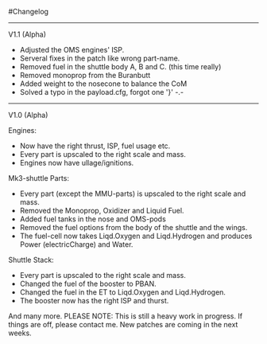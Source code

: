 #Changelog

--------------------------------------------------------------
V1.1 (Alpha)
- Adjusted the OMS engines' ISP.
- Serveral fixes in the patch like wrong part-name.
- Removed fuel in the shuttle body A, B and C. (this time really)
- Removed monoprop from the Buranbutt
- Added weight to the nosecone to balance the CoM
- Solved a typo in the payload.cfg, forgot one '}'    -.-


--------------------------------------------------------------
V1.0 (Alpha)

Engines:
- Now have the right thrust, ISP, fuel usage etc. 
- Every part is upscaled to the right scale and mass.
- Engines now have ullage/ignitions.

Mk3-shuttle Parts:
- Every part (except the MMU-parts) is upscaled to the right scale and mass.
- Removed the Monoprop, Oxidizer and Liquid Fuel.
- Added fuel tanks in the nose and OMS-pods
- Removed the fuel options from the body of the shuttle and the wings.
- The fuel-cell now takes Liqd.Oxygen and Liqd.Hydrogen and produces Power (electricCharge) and Water. 

Shuttle Stack:
- Every part is upscaled to the right scale and mass.
- Changed the fuel of the booster to PBAN.
- Changed the fuel in the ET to Liqd.Oxygen and Liqd.Hydrogen.
- The booster now has the right ISP and thurst.

And many more. 
PLEASE NOTE:
This is still a heavy work in progress. If things are off, please contact me. New patches are coming in the next weeks.
